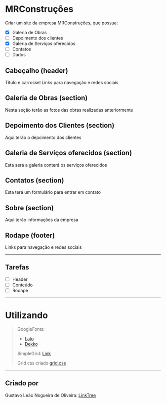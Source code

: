 # MRConstruções

Criar um site da empresa  MRConstruções, que possua:


- [x] Galeria de Obras
- [ ] Depoimento dos clientes
- [x] Galeria de Serviços oferecidos
- [ ] Contatos
- [ ] Dados

## Cabeçalho (header)

Título e carrossel
Links para navegação e redes  sociais


## Galeria de Obras (section)

Nesta seção terão as fotos das obras realizadas anteriormente

## Depoimento dos Clientes (section)

Aqui terão o depoimento dos clientes

## Galeria de Serviços oferecidos (section)

Esta será a galeria conterá os serviços oferecidos

## Contatos (section)

Esta terá um formulário para entrar em contato

## Sobre (section)

Aqui terão informações da empresa

## Rodape (footer)

Links para navegação e redes sociais



---

## Tarefas

- [ ] Header
- [ ] Conteúdo
- [ ] Rodapé

---

# Utilizando

> GoogleFonts:
>
>   * [Lato](https://fonts.google.com/specimen/Lato)
>   * [Dekko](https://fonts.google.com/specimen/Dekko)  
>
> SimpleGrid: [Link](https://simplegrid.io/)
>
> Grid css criado [grid.css](https://github.com/romuloreis/DWM2020/blob/master/assets/grid.css)

---

## Criado por

Gustavo Leão Nogueira de Oliveira:
[LinkTree](https://www.linktree.com.br/gusleaooliveira)
